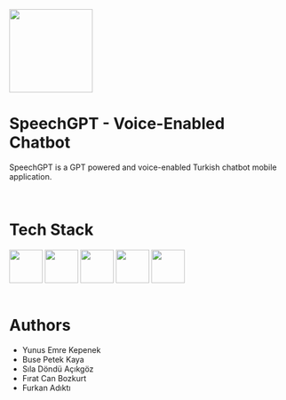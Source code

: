 <img src="https://user-images.githubusercontent.com/42357900/226164504-52b1842b-64fa-41e5-ade2-a51e3d0bec6d.png" width=150 height=150 />

# SpeechGPT - Voice-Enabled Chatbot
SpeechGPT is a GPT powered and voice-enabled Turkish chatbot mobile application.

<br/>

# Tech Stack
<div>
  <img src="https://user-images.githubusercontent.com/42357900/218828330-592fc93d-d58f-4c78-95dd-4c48967a1619.png" height=60 />
  <img src="https://user-images.githubusercontent.com/42357900/218829328-e4d13281-93bf-488d-a36e-29a8c44580e1.svg" height=60 />
  <img src="https://user-images.githubusercontent.com/42357900/235375104-2912537a-aec4-4e93-8176-7e60c3a5b0a7.png" height=60 />
  <img src="https://user-images.githubusercontent.com/42357900/226164615-5feee19b-5173-432c-8424-d6d2dc199f76.png" height=60 />
  <img src="https://user-images.githubusercontent.com/42357900/226166340-ed193c3b-3684-48d4-b9a5-f7e98541d06e.png" height=60 />
</div>

<br/>

# Authors
- Yunus Emre Kepenek
- Buse Petek Kaya
- Sıla Döndü Açıkgöz
- Fırat Can Bozkurt
- Furkan Adıktı
